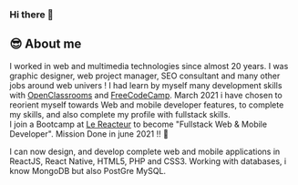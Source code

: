 ### Hi there 👋
😎 About me
------

I worked in web and multimedia technologies since almost 20 years. I was graphic designer, web project manager, SEO consultant and many other jobs around web univers ! I had learn by myself many development skills with [OpenClassrooms](https://openclassrooms.com/fr/) and [FreeCodeCamp](https://www.freecodecamp.org/). 
March 2021 i have chosen to reorient myself towards Web and mobile developer features, to complete my skills, and also complete my profile with fullstack skills.  
I join a Bootcamp at [Le Reacteur](https://www.lereacteur.io/) to become "Fullstack Web & Mobile Developer". Mission Done in june 2021 !! 🚀 

I can now design, and develop complete web and mobile applications in ReactJS, React Native, HTML5, PHP and CSS3.
Working with databases, i know MongoDB but also PostGre MySQL.

